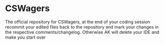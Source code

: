 # CSWagers
The official repository for CSWagers, at the end of your coding session recommit your edited files back to the repository and mark your changes in the respective comments/changelog. Otherwise AK will delete your IDE and make you start over
